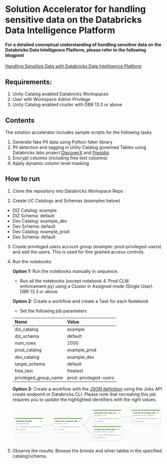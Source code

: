 # Solution Accelerator for handling sensitive data on the Databricks Data Intelligence Platform

#### For a detailed conceptual understanding of handling sensitive data on the Databricks Data Intelligence Platform, please refer to the following blogpost
[Handling Sensitive Data with Databricks Data Intelligence Platform]()

## Requirements:

1. Unity Catalog enabled Databricks Workspaces
2. User with Workspace Admin Privilege
3. Unity Catalog  enabled cluster with DBR 13.3 or above


## Contents

The solution accelerator includes sample scripts for the following tasks

1. Generate fake PII data using Python faker library
2. PII detection and tagging in Unity Catalog governed Tables using Databricks labs project [DiscoverX](https://github.com/databrickslabs/discoverx) and [Presidio](https://github.com/microsoft/presidio)
3. Encrypt columns (including free text columns)
4. Apply dynamic column level masking

## How to run

1. Clone the repository into Databricks Workspace Repo

2. Create UC Catalogs and Schemas (examples below)
  - DIZ Catalog: example
  - DIZ Schema: default
  - Dev Catalog: example_dev
  - Dev Schema: default
  - Dev Catalog: example_prod
  - Dev Schema: default

3. Create privileged users account group (example: prod-privileged-users) and add the users. This is used for fine grained access controls.

4. Run the notebooks

    **Option 1:** Run the notebooks manually in sequence.
      - Run all the notebooks (except notebook 4. Prod CLM enforcement.py) using a Cluster in Assigned mode (Single User). DBR 13.3 or above
  
    **Option 2:** Create a workflow and create a Task for each Notebook
      - Set the following job parameters

      | Name    | Value |
      | -------- | ------- |
      | diz_catalog  | example    |
      | diz_schema | default     |
      | num_rows    | 1000    |
      | prod_catalog    | example_prod    |
      | dev_catalog    | example_dev    |
      | target_schema    | default    |
      | free_text    | freetext    |
      | privileged_group_name    | prod-privileged-users    |

    **Option 3:** Create a workflow with the [JSON definition](workflow/create_databricks_job.json) using the Jobs API create endpoint or Databricks CLI. Please note that recreating this job requires you to update the highlighted identifiers with the right values. 

    ![Workflow](imgs/workflow.png)

5. Observe the results: Browse the bronze and silver tables in the specified catalog/schema.


